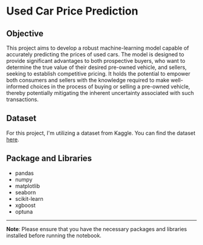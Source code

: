 # Used Car Price Prediction

## Objective
This project aims to develop a robust machine-learning model capable of accurately predicting the prices of used cars. The model is designed to provide significant advantages to both prospective buyers, who want to determine the true value of their desired pre-owned vehicle, and sellers, seeking to establish competitive pricing. It holds the potential to empower both consumers and sellers with the knowledge required to make well-informed choices in the process of buying or selling a pre-owned vehicle, thereby potentially mitigating the inherent uncertainty associated with such transactions.

## Dataset
For this project, I'm utilizing a dataset from Kaggle. You can find the dataset [here](https://www.kaggle.com/datasets/tunguz/used-car-auction-prices).

## Package and Libraries
- pandas
- numpy
- matplotlib
- seaborn
- scikit-learn
- xgboost
- optuna

---

**Note**: Please ensure that you have the necessary packages and libraries installed before running the notebook.
